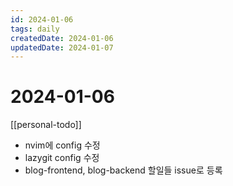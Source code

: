 ```yaml
---
id: 2024-01-06
tags: daily
createdDate: 2024-01-06
updatedDate: 2024-01-07
---
```


# 2024-01-06

[[personal-todo]]
- nvim에 config 수정
- lazygit config 수정
- blog-frontend, blog-backend 할일들 issue로 등록


